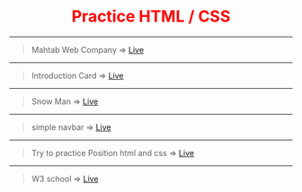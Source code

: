 # <center style="color:red"> Practice HTML / CSS </center>

---
> Mahtab Web Company =>
  <a href="http://127.0.0.1:5501/mahtab-Web-Company/index.html"> Live </a>

---

> Introduction Card =>
  <a href="http://127.0.0.1:58166/Small-introduction-card/index.html"> Live </a>

  ---

> Snow Man =>
  <a href="http://127.0.0.1:58166/SnewMan-2022/index.html"> Live </a>

  ---

> simple navbar =>
  <a href="http://127.0.0.1:58166/navbar-2022/index.html"> Live </a>
  
  ---

> Try to practice Position html and css =>
  <a href="http://127.0.0.1:5501/Psition-html-css-2022/index.html"> Live </a>
  
  ---

> W3 school =>
  <a href="http://127.0.0.1:5501/w3school-2022/index.html"> Live </a>
